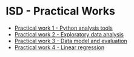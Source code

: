 # ISD - Practical Works
- [Practical work 1 - Python analysis tools]()
- [Practical work 2 - Exploratory data analysis]()
- [Practical work 3 - Data model and evaluation]()
- [Practical work 4 - Linear regression]()
